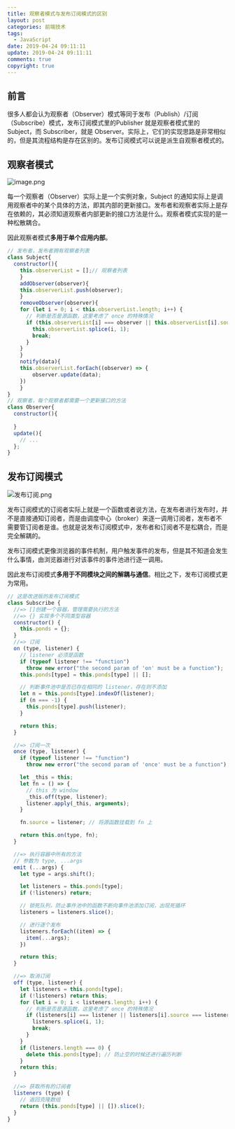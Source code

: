```yaml
---
title: 观察者模式与发布订阅模式的区别
layout: post
categories: 前端技术
tags:
  - JavaScript
date: 2019-04-24 09:11:11
update: 2019-04-24 09:11:11
comments: true
copyright: true
---
```


## 前言

很多人都会认为观察者（Observer）模式等同于发布（Publish）/订阅（Subscribe）模式，发布订阅模式里的Publisher 就是观察者模式里的 Subject，而 Subscriber，就是 Observer。实际上，它们的实现思路是非常相似的，但是其流程结构是存在区别的。发布订阅模式可以说是派生自观察者模式的。

<!-- more -->

## 观察者模式


![image.png](https://cdn.nlark.com/yuque/0/2019/png/190267/1556075651232-6eb7b787-a61f-453b-8fa5-40c53e00742c.png#align=left&display=inline&height=267&name=image.png&originHeight=316&originWidth=513&size=20925&status=done&width=433)

每一个观察者（Observer）实际上是一个实例对象，Subject 的通知实际上是调用观察者中的某个具体的方法，即其内部的更新接口。发布者和观察者实际上是存在依赖的，其必须知道观察者内部更新的接口方法是什么。观察者模式实现的是一种松散耦合。

因此观察者模式**多用于单个应用内部**。

```javascript
// 发布者，发布者拥有观察者列表
class Subject{
  constructor(){
    this.observerList = [];// 观察者列表
	}
	addObserver(observer){
  	this.observerList.push(observer);
	}
	removeObserver(observer){
  	for (let i = 0; i < this.observerList.length; i++) {
      // 判断是否是源函数，这里考虑了 once 的特殊情况
      if (this.observerList[i] === observer || this.observerList[i].source === observer) {
        this.observerList.splice(i, 1);
        break;
      }
    }
	}
	notify(data){
    this.observerList.forEach((observer) => {
    	observer.update(data);
    })
	}
}
// 观察者，每个观察者都需要一个更新接口的方法
class Observer{
  constructor(){
    
  }
  update(){
    // ...
  };
}
```

## 发布订阅模式

![发布订阅.png](https://cdn.nlark.com/yuque/0/2019/png/190267/1556073119619-8c82c0ac-80c9-465b-8fb6-236ef6820360.png#align=left&display=inline&height=215&name=%E5%8F%91%E5%B8%83%E8%AE%A2%E9%98%85.png&originHeight=248&originWidth=861&size=23647&status=done&width=746)

发布订阅模式的订阅者实际上就是一个函数或者说方法，在发布者进行发布时，并不是直接通知订阅者，而是由调度中心（broker）来逐一调用订阅者，发布者不需要管订阅者是谁。也就是说发布订阅模式中，发布者和订阅者不是松耦合，而是完全解耦的。

发布订阅模式更像浏览器的事件机制，用户触发事件的发布，但是其不知道会发生什么事情，由浏览器进行对该事件的事件池进行逐一调用。

因此发布订阅模式**多用于不同模块之间的解耦与通信**。相比之下，发布订阅模式更为常用。

```javascript
// 这是改进版的发布订阅模式
class Subscribe {
  //=> []创建一个容器，管理需要执行的方法
  //=> {} 实现多个不同类型容器
  constructor() {
    this.ponds = {};
  }
  //=> 订阅
  on (type, listener) {
    // listener 必须是函数
    if (typeof listener !== "function")
      throw new error("the second param of 'on' must be a function");
    this.ponds[type] = this.ponds[type] || [];

    // 判断事件池中是否已存在相同的 listener，存在则不添加
    let n = this.ponds[type].indexOf(listener);
    if (n === -1) {
      this.ponds[type].push(listener);
    }

    return this;
  }

  //=> 订阅一次
  once (type, listener) {
    if (typeof listener !== "function")
      throw new error("the second param of 'once' must be a function");

    let _this = this;
    let fn = () => {
      // this 为 window
      _this.off(type, listener);
      listener.apply(_this, arguments);
    }

    fn.source = listener; // 将源函数挂载到 fn 上

    return this.on(type, fn);
  }

  //=> 执行容器中所有的方法
  // 参数为 type, ...args
  emit (...args) {
    let type = args.shift();

    let listeners = this.ponds[type];
    if (!listeners) return;

    // 锁死队列，防止事件池中的函数不断向事件池添加订阅，出现死循环
    listeners = listeners.slice();

    // 进行逐个发布
    listeners.forEach((item) => {
      item(...args);
    })

    return this;
  }

  //=> 取消订阅
  off (type, listener) {
    let listeners = this.ponds[type];
    if (!listeners) return this;
    for (let i = 0; i < listeners.length; i++) {
      // 判断是否是源函数，这里考虑了 once 的特殊情况
      if (listeners[i] === listener || listeners[i].source === listener) {
        listeners.splice(i, 1);
        break;
      }
    }
    if (listeners.length === 0) {
      delete this.ponds[type]; // 防止空的时候还进行遍历判断
    }
    return this;
  }

  //=> 获取所有的订阅者
  listeners (type) {
    // 返回克隆数组
    return (this.ponds[type] || []).slice();
  }
}
```
